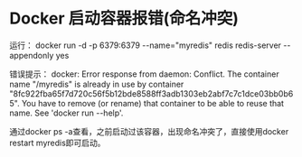 # Docker 启动容器报错(命名冲突) #

运行：
docker run -d -p 6379:6379 --name="myredis" redis redis-server --appendonly yes

错误提示：
docker: Error response from daemon: Conflict. The container name "/myredis" is already in use by container "8fc922fba65f7d720c56f5b12bde8588ff3adb1303eb2abf7c7c1dce03bb0b65". You have to remove (or rename) that container to be able to reuse that name.
See 'docker run --help'.

通过docker ps -a查看，之前启动过该容器，出现命名冲突了，直接使用docker restart myredis即可启动。
